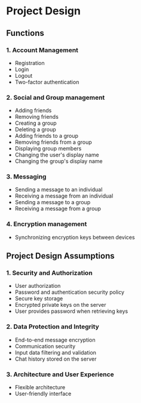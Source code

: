 # Project Design

## Functions

### 1. Account Management

* Registration
* Login
* Logout
* Two-factor authentication

### 2. Social and Group management

* Adding friends
* Removing friends
* Creating a group
* Deleting a group
* Adding friends to a group
* Removing friends from a group
* Displaying group members
* Changing the user's display name
* Changing the group's display name

### 3. Messaging

* Sending a message to an individual
* Receiving a message from an individual
* Sending a message to a group
* Receiving a message from a group

### 4. Encryption management

* Synchronizing encryption keys between devices

## Project Design Assumptions

### 1. Security and Authorization

* User authorization
* Password and authentication security policy
* Secure key storage
* Encrypted private keys on the server
* User provides password when retrieving keys

### 2. Data Protection and Integrity

* End-to-end message encryption
* Communication security
* Input data filtering and validation
* Chat history stored on the server

### 3. Architecture and User Experience

* Flexible architecture
* User-friendly interface
